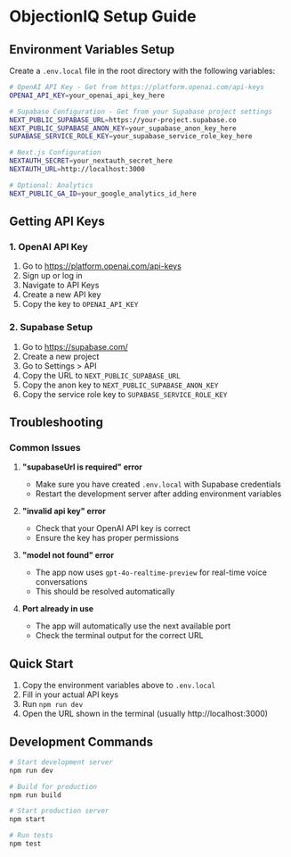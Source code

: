# ObjectionIQ Setup Guide

## Environment Variables Setup

Create a `.env.local` file in the root directory with the following variables:

```bash
# OpenAI API Key - Get from https://platform.openai.com/api-keys
OPENAI_API_KEY=your_openai_api_key_here

# Supabase Configuration - Get from your Supabase project settings
NEXT_PUBLIC_SUPABASE_URL=https://your-project.supabase.co
NEXT_PUBLIC_SUPABASE_ANON_KEY=your_supabase_anon_key_here
SUPABASE_SERVICE_ROLE_KEY=your_supabase_service_role_key_here

# Next.js Configuration
NEXTAUTH_SECRET=your_nextauth_secret_here
NEXTAUTH_URL=http://localhost:3000

# Optional: Analytics
NEXT_PUBLIC_GA_ID=your_google_analytics_id_here
```

## Getting API Keys

### 1. OpenAI API Key
1. Go to https://platform.openai.com/api-keys
2. Sign up or log in
3. Navigate to API Keys
4. Create a new API key
5. Copy the key to `OPENAI_API_KEY`

### 2. Supabase Setup
1. Go to https://supabase.com/
2. Create a new project
3. Go to Settings > API
4. Copy the URL to `NEXT_PUBLIC_SUPABASE_URL`
5. Copy the anon key to `NEXT_PUBLIC_SUPABASE_ANON_KEY`
6. Copy the service role key to `SUPABASE_SERVICE_ROLE_KEY`

## Troubleshooting

### Common Issues

1. **"supabaseUrl is required" error**
   - Make sure you have created `.env.local` with Supabase credentials
   - Restart the development server after adding environment variables

2. **"invalid api key" error**
   - Check that your OpenAI API key is correct
   - Ensure the key has proper permissions

3. **"model not found" error**
   - The app now uses `gpt-4o-realtime-preview` for real-time voice conversations
   - This should be resolved automatically

4. **Port already in use**
   - The app will automatically use the next available port
   - Check the terminal output for the correct URL

## Quick Start

1. Copy the environment variables above to `.env.local`
2. Fill in your actual API keys
3. Run `npm run dev`
4. Open the URL shown in the terminal (usually http://localhost:3000)

## Development Commands

```bash
# Start development server
npm run dev

# Build for production
npm run build

# Start production server
npm start

# Run tests
npm test
``` 